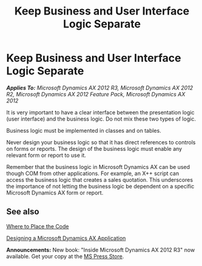 ﻿---
title: Keep Business and User Interface Logic Separate
TOCTitle: Keep Business and User Interface Logic Separate
ms:assetid: b26cbb64-22f9-45af-a02e-b67d69cbf1c9
ms:mtpsurl: https://msdn.microsoft.com/en-us/library/Aa857073(v=AX.60)
ms:contentKeyID: 35249751
ms.date: 05/18/2015
mtps_version: v=AX.60
---

# Keep Business and User Interface Logic Separate 


_**Applies To:** Microsoft Dynamics AX 2012 R3, Microsoft Dynamics AX 2012 R2, Microsoft Dynamics AX 2012 Feature Pack, Microsoft Dynamics AX 2012_

It is very important to have a clear interface between the presentation logic (user interface) and the business logic. Do not mix these two types of logic.

Business logic must be implemented in classes and on tables.

Never design your business logic so that it has direct references to controls on forms or reports. The design of the business logic must enable any relevant form or report to use it.

Remember that the business logic in Microsoft Dynamics AX can be used though COM from other applications. For example, an X++ script can access the business logic that creates a sales quotation. This underscores the importance of not letting the business logic be dependent on a specific Microsoft Dynamics AX form or report.

## See also

[Where to Place the Code](where-to-place-the-code.md)

[Designing a Microsoft Dynamics AX Application](designing-a-microsoft-dynamics-ax-application.md)

  
**Announcements:** New book: "Inside Microsoft Dynamics AX 2012 R3" now available. Get your copy at the [MS Press Store](https://www.microsoftpressstore.com/store/inside-microsoft-dynamics-ax-2012-r3-9780735685109).

